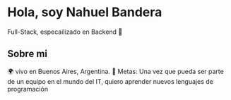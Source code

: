 
# Hola, soy Nahuel Bandera

Full-Stack, especailizado en Backend 🚀 

## Sobre mi

🌍 vivo en Buenos Aires, Argentina.
🎯 Metas: Una vez que pueda ser parte de un equipo en el mundo del IT, quiero aprender nuevos lenguajes de programación
